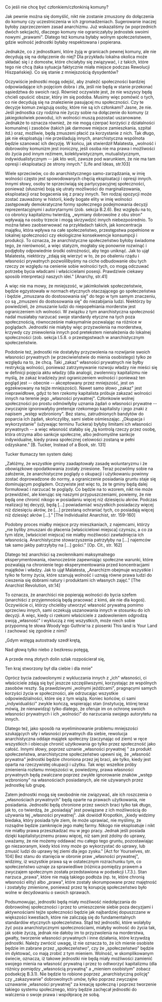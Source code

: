 Co jeśli nie chcę być członkiem/członkinią komuny?

Jak pewnie można się domyślić, nikt nie zostanie zmuszony do dołączenia
do komuny czy uczestniczenia w ich zgromadzeniach. Sugerowanie inaczej
byłoby zaprzeczeniem zasad anarchizmu. Już wskazaliśmy (w poprzednich
dwóch sekcjach), dlaczego komuny nie ograniczałyby jednostek swoimi
nowymi „prawami". Dlatego też komuna byłaby wolnym społeczeństwem, gdzie
wolność jednostki byłaby respektowana i popierana.

Jednakże, co z jednostkami, które żyją w granicach pewnej komuny, ale
nie decydują się na dołączenie do niej? Dla przykładu lokalna okolica
może składać się i z domostw, które chciałyby się związywać, i z takich,
które tego nie chcą (taka sytuacja faktycznie miała miejsce podczas
Rewolucji Hiszpańskiej). Co się stanie z mniejszością dysydentów?

Oczywiście jednostki mogą odejść, aby znaleźć społeczności bardziej
odpowiadające ich pojęciom dobra i zła, jeśli nie będą w stanie
przekonać sąsiedztwa do swoich racji. Również oczywiste jest, że nie
wszyscy będą chcieli opuścić obszar, który im się podoba. Musimy więc
pomówić o tych, co nie decydują się na znalezienie pasującej mu
społeczności. Czy te decyzje komun związują osoby, które nie są ich
członkami? Jasne, że nie. Jeśli jednostka czy rodzina nie życzy sobie na
dołączenie do komuny (z jakiegokolwiek powodu), ich wolności muszą
pozostać uszanowane. Jednakże to oznacza również, że nie mogą czerpać
korzyści z działalności komunalnej i zasobów (takich jak darmowe miejsce
zamieszkania, szpital itd.) oraz, możliwie, będą zmuszeni płacić za
korzystanie z nich. Tak długo, jak nie eksploatują i nie prześladują
innych, anarchistyczna wspólnota będzie szanować ich decyzję. W końcu,
jak stwierdził Malatesta, „wolność i dobrowolny komunizm jest ironiczny,
jeśli osoba nie ma prawa i możliwości do życia pod innym reżimem,
kolektywistycznym, mutualistycznym, indywidualistycznym -- jak kto woli,
zawsze pod warunkiem, że nie ma tam opresji i eksploatacji ze strony
innych." \[Life and Ideas, str.103\]

Wiele sprzeciwów, co do anarchistycznego samo-zarządzania, w imię
wolności często jest spowodowanych chęcią eksploatacji i opresji innych.
Innymi słowy, osoby te sprzeciwiają się partycypacyjnej społeczności,
ponieważ (słusznie) boją się utraty możliwości do marginalizowania,
eksploatacji oraz bogacenia się z pracy innych. Ten rodzaj opozycji może
zostać zauważony w historii, kiedy bogate elity w imię wolności
zastępowały demokratyczne formy społecznego podejmowania decyzji
reprezentacyjnymi i autorytarnymi (zob. sekcja B.2.6). Bez względu na
to, co obrońcy kapitalizmu twierdzą, „wymiany dobrowolne z obu stron"
wpływają na osoby trzecie i mogą skrzywdzić innych niebezpośrednio. To
można łatwo zaobserwować na przykładach takich, jak koncentracja
majątku, która wpływa na całe społeczeństwo, przestępstwa popełnione w
lokalnej społeczności czy ekologiczne konsekwencje konsumpcji i
produkcji. To oznacza, że anarchistyczne społeczeństwo byłoby świadome
tego, że nierówność, a więc statyzm, mogłaby się ponownie rozwinąć i
podjęłoby odpowiednie środki ostrożności, aby tego uniknąć. Jak to ujął
Malatesta, niektórzy „zdają się wierzyć w to, że po obaleniu rządu i
własności prywatnych pozwolilibyśmy na ciche odbudowanie obu tych rzeczy
ze względu na cenienie sobie wolności tych, co mogą odczuwać potrzebę
bycia władcami i właścicielami posesji. Prawdziwie ciekawy sposób
interpretacji naszych idei." \[Anarchy, str.41\]

A więc nie ma mowy, że mniejszość, w jakimkolwiek społeczeństwie, będzie
egzystowała w normach etycznych otaczającego go społeczeństwa i będzie
„zmuszana do dostosowania się" do tego w tym samym znaczeniu, co są
„zmuszeni do dostosowania się" do niezabijania ludzi. Niektórzy by
powiedzieli, że zmuszanie ludzi do niepopełniania morderstw jest
ograniczeniem ich wolności. W związku z tym anarchistyczna społeczność
nadal musiałaby narzucać swoje standardy etyczne na tych poza
społecznością, równocześnie maksymalnie pozwalając na różnice w
poglądach. Jednostki nie miałyby więc przyzwolenia na morderstwa,
krzywdy czy zniewolenia innych pod pretekstem nienależenia do lokalnej
społeczności (zob. sekcja I.5.8. o przestępstwach w anarchistycznym
społeczeństwie.

Podobnie też, jednostki nie dostałyby przyzwolenia na rozwijanie swoich
własności prywatnych (w przeciwieństwie do mienia osobistego) tylko ze
względu na to, że chcą. Taki „zakaz" własności prywatnych nie byłby
restrykcją wolności, ponieważ zatrzymywanie rozwoju władzy nie mieści
się w definicji pojęcia aktu władzy (dla analogii, zwolennicy
kapitalizmu nie myślą, że zakaz kradzieży jest ograniczeniem wolności i
ponieważ ten pogląd jest -- obecnie -- akceptowany przez mniejszość,
jest on egzekwowany na tejże mniejszości). Nawet samo słowo „zakaz" jest
nieprawidłowe, gdyż to ten rzekomy kapitalista próbuje zakazać wolności
innych na terenie jego „własności prywatnej". Członkowie wolnej
społeczności po prostu odmówiłyby uznania żądań o własności prywatne --
zwyczajnie ignorowałyby pretensje rzekomego kapitalisty i jego znaki z
napisem „wstęp wzbroniony". Bez stanu, zatrudnionych bandytów do
poparcia ich żądań, skończyliby, sami siebie ośmieszając. „Okupacja i
wykorzystanie" (używając terminu Tuckera) byłyby limitami ich własności
prywatnych -- a więc własność stałaby się „tą kontrolą rzeczy przez
osobę, która otrzyma albo sankcje społeczne, albo jednomyślne sankcje
indywidualne, kiedy prawa społecznej celowości zostaną w pełni
odzyskane." \[B. Tucker, Instead of a Book, str. 131\]

Tucker tłumaczy ten system dalej:

„Załóżmy, że wszystkie gminy zaadaptowały zasadę woluntaryzmu i że
obowiązkowe opodatkowania zostały zniesione. Teraz pozwólmy sobie na
założenie, że anarchistyczne poglądy o okupacji i użytkowaniu powinny
zostać doprowadzone do normy, a ograniczenie posiadania gruntu staje się
dominującym poglądem. Oczywiste jest więc to, że te gminy będą dalej
formułować i narzucać te poglądy. Co będzie na to wzorem, nikt nie może
przewidzieć, ale kierując się naszymi przypuszczeniami, powiemy, że nie
będą one chronić nikogo w posiadaniu więcej niż dziesięciu akrów.
Podczas realizacji tej decyzji, będą \[...\] powiadamiać wszystkich
posiadaczy więcej niż dziesięciu akrów, że \[...\] przestaną ochraniać
tych, co posiadają więcej niż dziesięć akrów \[...\]." \[The
Individualist Anarchist, str. 159-160\]

Podobny proces miałby miejsce przy mieszkaniach, z najemcami, którzy
„nie byliby zmuszani do płacenia \[właścicielowi miejsca\] czynszu, a co
za tym idzie, \[właściciel miejsca\] nie miałby możliwości zawładnięcia
ich własnością. Anarchistyczne stowarzyszenia patrzyłyby na \[...\]
najemców tak samo jakby patrzyłyby na \[...\] gości." \[Op. Cit., str.
162\]

Dlatego też anarchiści są zwolennikami maksymalnego eksperymentowania,
równocześnie zapewniając społeczne warunki, które pozwalają na
chronienie tego eksperymentowania przed koncentracjami majątków i
władzy. Jak to ujął Malatesta, „Anarchizm obejmuje wszystkie i tylko te
formy życia, które szanują wolność i uznają równe prawa ludzi do
cieszenia się dobrami natury i produktami ich własnych zajęć." \[The
Anarchist Revolution, str.14\]

To oznacza, że anarchiści nie popierają wolności do bycia szefem
(anarchiści z przyjemnością będą pracować z kimś, ale nie dla kogoś).
Oczywiście ci, którzy chcieliby utworzyć własność prywatną pomimo
sprzeciwu innych, sami oczekują uszanowania innych w stosunku do ich
decyzji. A więc, kiedy ci rzekomi właściciele z zadowoleniem odgrodzą
swoją „własność" i wykluczą z niej wszystkich, może niech sobie
przypomną te słowa Woody\'ego Guthrie\'ra z piosenki This land is Your
Land i zachować się zgodnie z nimi?

„Gdym wstęgą autostrady szedł krętą,

Nad głową tylko niebo z bezkresu potęgą,

A przede mną złotych dolin szlak rozpościerał się,

Ten kraj stworzony był dla ciebie i dla mnie"

Oprócz bycia zadowolonymi z wykluczania innych z „ich" własności, ci
właściciele zdają się być jeszcze szczęśliwszymi, korzystając ze
wspólnych zasobów reszty. Są prawdziwymi „wolnymi jeźdźcami", pragnącymi
samych korzyści życia w społeczności, ale odrzucając wszystkie
odpowiedzialności, które się z tym wiążą. Koniec końców, ci sami
„indywidualiści" zwykle kończą, wspierając stan (instytucję, której
teraz mówią, że nienawidzą) tylko dlatego, że oferuje im on ochronę
swoich własności prywatnych i ich „wolności" do narzucania swojego
autorytetu na innych.

Dlatego też, jako sposób na wyeliminowanie problemu mniejszości
szukających siły i własności prywatnych dla siebie, rewolucja
anarchistyczna oddaje majątek społeczny (zaczynając od ziem) w ręce
wszystkich i obiecuje chronić użytkowania go tylko przez społeczność
jako całość. Innymi słowy, poprzez uznanie „własności prywatnej " za
produkt społeczeństwa, anarchistyczne społeczeństwo upewni się, że
„własność prywatna" jednostki będzie chroniona przez jej braci, ale
tylko, kiedy jest oparta na rzeczywistej okupacji i użytku. Tak więc
wszelkie próby zmienienia rozłamu mniejszości w, powiedzmy, prawa
własności prywatnych będą zwalczane poprzez zwykłe ignorowanie znaków
„wstęp wzbroniony" na własnościach posiadanych, ale nie używanych przez
jednostkę lub grupę.

Zatem jednostki mogą się swobodnie nie związywać, ale ich roszczenia o
„własnościach prywatnych" będą oparte na prawach użytkowania, nie
posiadania. Jednostki będą chronione przez swoich braci tylko tak długo,
jak to, co twierdzą, że „posiadają" jest powiązane z ich możliwością do
używania tej „własności prywatnej". Jak dowiódł Kropotkin, „kiedy
widzimy biedaka, który posiada tyle ziem, ile może uprawiać, nie
myślimy, że rozsądne będzie zamknięcie jego małej farmy. Nikogo nie
eksploatuje i nikt nie miałby prawa przeszkadzać mu w jego pracy. Jednak
jeśli posiada dzięki kapitalistycznemu prawu więcej, niż sam jest zdolny
do uprawy, uważamy, że nie możemy oddawać mu całego tego gruntu,
pozostawiając go niezaoranym, kiedy ktoś inny może go wykorzystać do
uprawy, lub zmusić ludzi do uprawy tej ziemi dla jego zysku." \[Act for
Yourselves, str. 104\] Bez stanu do stanięcia w obronie praw „własności
prywatnej", widzimy, iż wszystkie prawa są w ostatecznym rozrachunku
tym, co społeczeństwo uznaje za sprawiedliwe (różnica pomiędzy prawem a
zwyczajem społecznym została przedstawiona w podsekcji I.7.3.). Stan
narzuca „prawa", które nie mają takiego podłoża (np. te, które chronią
własności elity) albo „prawa", które zostały skorumpowane przez
majętność i zostałyby zmienione, ponieważ przez tę korupcję
społeczeństwo było wolne w decydowaniu o swoich sprawach.

Podsumowując, jednostki będą miały możliwość niedołączania do
dobrowolnej społeczności i przez to umieszczenie siebie poza decyzjami i
aktywnościami tejże społeczności będzie jak najbardziej dopuszczane w
większości kwestiach, które nie zaliczają się do fundamentalnych
standardów etycznych społeczeństwa. Stąd też jednostki, które wolałyby
żyć poza anarchistycznymi społecznościami, miałyby wolność do życia tak,
jak sobie życzą, jednak nie dałoby im to przyzwolenia na morderstwa,
gwałty, tworzenie własności prywatnych i inne działania, które krzywdzą
jednostki. Należy zwrócić uwagę, iż nie oznacza to, że ich mienie
osobiste będzie im zabrane przez „społeczeństwo", czy że „społeczeństwo"
będzie im dyktować, co mają zrobić z tym mieniem. Wolność, w
skomplikowanym świecie, oznacza, iż takowe jednostki nie będą miały
możliwości zamienić swojego mienia na własność prywatną i przez to
odtworzyć kapitalizmu (dla różnicy pomiędzy „własnością prywatną" a
„mieniem osobistym" zobacz podsekcję B.3.1). Nie będzie to robione
poprzez „anarchistyczną policję" czy „zakazywanie" dobrowolnych umów,
tylko poprzez zwyczajne uznawanie „własności prywatnej" za kreację
społeczną i poprzez tworzenie takiego systemu społecznego, który będzie
zachęcał jednostki do walczenia o swoje prawa i współpracę ze sobą.
